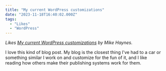 ```yaml
---
title: "My current WordPress customizations"
date: "2023-11-18T16:40:02.000Z"
tags:
  - "Likes" 
  - "WordPress"
---
```


_Likes [My current WordPress customizations](https://mikehaynes.blog/post/3947/) by Mike Haynes._

I love this kind of blog post. My blog is the closest thing I've had to a car or something similar I work on and customize for the fun of it, and I like reading how others make their publishing systems work for them.
